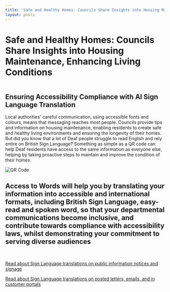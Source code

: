 ```yaml
---
title: 'Safe and Healthy Homes: Councils Share Insights into Housing Maintenance, Enhancing Living Conditions'
layout: posts
---
```


# Safe and Healthy Homes: Councils Share Insights into Housing Maintenance, Enhancing Living Conditions

![]()

## Ensuring Accessibility Compliance with AI Sign Language Translation

Local authorities' careful communication, using accessible fonts and colours, means that messaging reaches most people.  Councils provide tips and information on housing maintenance, enabling residents to create safe and healthy living environments and ensuring the longevity of their homes.  
But did you know that a lot of Deaf people struggle to read English and rely entire on British Sign Language?
Something as simple as a QR code can help Deaf residents have access to the same information as everyone else, helping by taking proactive steps to maintain and improve the condition of their homes.

![QR Code](/posts/images/qr-contact.png)

## Access to Words will help you by translating your information into accessible and international formats, including British Sign Language, easy-read and spoken word, so that your departmental communications become inclusive, and contribute towards compliance with accessibility laws, whilst demonstrating your commitment to serving diverse audiences

<br/>

[Read about Sign Language translations on public information notices and signage](/solutions/gazette)

[Read about Sign Language translations on posted letters, emails, and in customer portals](/solutions/correspondent)
